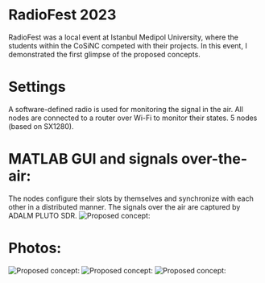# RadioFest 2023
RadioFest was a local event at Istanbul Medipol University, where the students within the CoSiNC competed with their projects. In this event, I demonstrated the first glimpse of the proposed concepts.

# Settings
A software-defined radio is used for monitoring the signal in the air. All nodes are connected to a router over Wi-Fi to monitor their states.
5 nodes (based on SX1280).

# MATLAB GUI and signals over-the-air:
The nodes configure their slots by themselves and synchronize with each other in a distributed manner. The signals over the air are captured by ADALM PLUTO SDR.
![Proposed concept:](https://github.com/alphansahin/LoRaQuake/blob/main/demonstration_RadioFest2023/guiWorkingExample.png?raw=true)

# Photos:
![Proposed concept:](https://github.com/alphansahin/LoRaQuake/blob/main/demonstration_RadioFest2023/photo1.jpg?raw=true)
![Proposed concept:](https://github.com/alphansahin/LoRaQuake/blob/main/demonstration_RadioFest2023/photo2.jpg?raw=true)
![Proposed concept:](https://github.com/alphansahin/LoRaQuake/blob/main/demonstration_RadioFest2023/photo3.jpg?raw=true)

